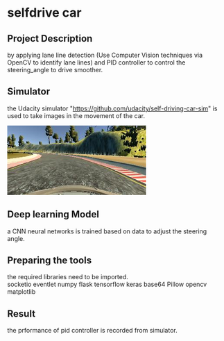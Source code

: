 # selfdrive car
## Project Description <br>
by applying lane line detection (Use Computer Vision techniques via OpenCV to identify lane lines) and PID controller to control the steering_angle to drive smoother. 
<br>

## Simulator
the Udacity simulator "https://github.com/udacity/self-driving-car-sim" is used to take images in the movement of the car.


![alt text](https://github.com/msh8261/selfdriver/blob/master/test/sim-img.jpg?raw=true "Title")

## Deep learning Model 
a CNN neural networks is trained based on data to adjust the steering angle.

## Preparing the tools <br>
the required libraries need to be imported.
<br>
socketio
eventlet
numpy
flask
tensorflow
keras
base64
Pillow 
opencv
matplotlib


## Result
the prformance of pid controller is recorded from simulator.





